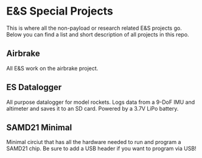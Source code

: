 # E&S Special Projects
This is where all the non-payload or research related E&S projects go. Below you can find a list and short description of all projects in this repo. 
## Airbrake
All E&S work on the airbrake project. 
## ES Datalogger
All purpose datalogger for model rockets. Logs data from a 9-DoF IMU and altimeter and saves it to an SD card. Powered by a 3.7V LiPo battery.
## SAMD21 Minimal
Minimal circiut that has all the hardware needed to run and program a SAMD21 chip. Be sure to add a USB header if you want to program via USB!
